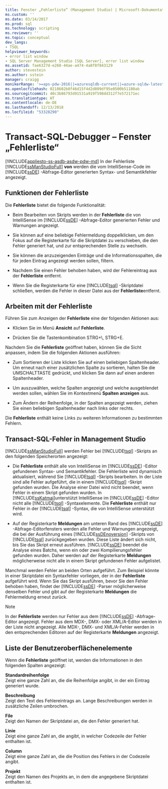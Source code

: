 ```yaml
---
title: Fenster „Fehlerliste“ (Management Studio) | Microsoft-Dokumentation
ms.custom: ''
ms.date: 03/14/2017
ms.prod: sql
ms.technology: scripting
ms.reviewer: ''
ms.topic: conceptual
dev_langs:
- TSQL
helpviewer_keywords:
- error list window
- SQL Server Management Studio [SQL Server], error list window
ms.assetid: fae6327d-e268-44ae-a474-4a8f8f843129
author: stevestein
ms.author: sstein
manager: craigg
monikerRange: '>=aps-pdw-2016||=azuresqldb-current||=azure-sqldw-latest||>=sql-server-2016||=sqlallproducts-allversions||>=sql-server-linux-2017||=azuresqldb-mi-current'
ms.openlocfilehash: 0218602b8f46d15f4d2d809df95e0500b51180ab
ms.sourcegitcommit: 40c3b86793d91531a919f598dd312f7e572171ec
ms.translationtype: HT
ms.contentlocale: de-DE
ms.lasthandoff: 12/13/2018
ms.locfileid: "53328290"
---
```

# <a name="transact-sql-debugger---error-list-window"></a>Transact-SQL-Debugger – Fenster „Fehlerliste“
[!INCLUDE[appliesto-ss-asdb-asdw-pdw-md](../../includes/appliesto-ss-asdb-asdw-pdw-md.md)]
  In der Fehlerliste [!INCLUDE[ssManStudioFull](../../includes/ssmanstudiofull-md.md)] **von** werden die vom IntelliSense-Code im [!INCLUDE[ssDE](../../includes/ssde-md.md)] -Abfrage-Editor generierten Syntax- und Semantikfehler angezeigt.  
  
## <a name="features-of-the-error-list"></a>Funktionen der Fehlerliste  
 Die **Fehlerliste** bietet die folgende Funktionalität:  
  
-   Beim Bearbeiten von Skripts werden in der **Fehlerliste** die von IntelliSense im [!INCLUDE[ssDE](../../includes/ssde-md.md)] -Abfrage-Editor generierten Fehler und Warnungen angezeigt.  
  
-   Sie können auf eine beliebige Fehlermeldung doppelklicken, um den Fokus auf die Registerkarte für die Skriptdatei zu verschieben, die den Fehler generiert hat, und zur entsprechenden Stelle zu wechseln.  
  
-   Sie können die anzuzeigenden Einträge und die Informationsspalten, die für jeden Eintrag angezeigt werden sollen, filtern.  
  
-   Nachdem Sie einen Fehler behoben haben, wird der Fehlereintrag aus der **Fehlerliste** entfernt.  
  
-   Wenn Sie die Registerkarte für eine [!INCLUDE[tsql](../../includes/tsql-md.md)] -Skriptdatei schließen, werden die Fehler in dieser Datei aus der **Fehlerliste**entfernt.  
  
## <a name="working-with-the-error-list"></a>Arbeiten mit der Fehlerliste  
 Führen Sie zum Anzeigen der **Fehlerliste** eine der folgenden Aktionen aus:  
  
-   Klicken Sie im Menü **Ansicht** auf **Fehlerliste**.  
  
-   Drücken Sie die Tastenkombination STRG+\\, STRG+E.  
  
 Nachdem Sie die **Fehlerliste** geöffnet haben, können Sie die Sicht anpassen, indem Sie die folgenden Aktionen ausführen:  
  
-   Zum Sortieren der Liste klicken Sie auf einen beliebigen Spaltenheader. Um erneut nach einer zusätzlichen Spalte zu sortieren, halten Sie die UMSCHALTTASTE gedrückt, und klicken Sie dann auf einen anderen Spaltenheader.  
  
-   Um auszuwählen, welche Spalten angezeigt und welche ausgeblendet werden sollen, wählen Sie im Kontextmenü **Spalten anzeigen** aus.  
  
-   Zum Ändern der Reihenfolge, in der Spalten angezeigt werden, ziehen Sie einen beliebigen Spaltenheader nach links oder rechts.  
  
 Die **Fehlerliste** enthält keine Links zu weiteren Informationen zu bestimmten Fehlern.  
  
## <a name="transact-sql-errors-in-management-studio"></a>Transact-SQL-Fehler in Management Studio  
 [!INCLUDE[ssManStudioFull](../../includes/ssmanstudiofull-md.md)] werden Fehler bei [!INCLUDE[tsql](../../includes/tsql-md.md)] -Skripts an den folgenden Speicherorten angezeigt:  
  
-   Die **Fehlerliste** enthält alle von IntelliSense im [!INCLUDE[ssDE](../../includes/ssde-md.md)] -Editor gefundenen Syntax- und Semantikfehler. Die Fehlerliste wird dynamisch aktualisiert, während Sie [!INCLUDE[tsql](../../includes/tsql-md.md)] -Skripts bearbeiten. In der Liste sind alle Fehler aufgeführt, die in einem [!INCLUDE[tsql](../../includes/tsql-md.md)] -Skript gefunden wurden. Die Analyse einer Datei wird nicht beendet, wenn Fehler in einem Skript gefunden wurden. In [!INCLUDE[ssKatmai](../../includes/sskatmai-md.md)]unterstützt IntelliSense im [!INCLUDE[ssDE](../../includes/ssde-md.md)] -Editor nicht alle [!INCLUDE[tsql](../../includes/tsql-md.md)] -Syntaxelemente. Die **Fehlerliste** enthält nur Fehler in der [!INCLUDE[tsql](../../includes/tsql-md.md)] -Syntax, die von IntelliSense unterstützt wird.  
  
-   Auf der Registerkarte **Meldungen** am unteren Rand des [!INCLUDE[ssDE](../../includes/ssde-md.md)] -Abfrage-Editorfensters werden alle Fehler und Warnungen angezeigt, die bei der Ausführung eines [!INCLUDE[ssDEnoversion](../../includes/ssdenoversion-md.md)] -Skripts von [!INCLUDE[tsql](../../includes/tsql-md.md)] zurückgegeben wurden. Diese Liste ändert sich nicht, bis Sie das Skript erneut ausführen. [!INCLUDE[ssDE](../../includes/ssde-md.md)] beendet die Analyse eines Batchs, wenn ein oder zwei Kompilierungsfehler gefunden wurden. Daher werden auf der Registerkarte **Meldungen** möglicherweise nicht alle in einem Skript gefundenen Fehler aufgelistet.  
  
 Manchmal werden Fehler an beiden Orten aufgeführt. Zum Beispiel könnte in einer Skriptdatei ein Syntaxfehler vorliegen, der in der **Fehlerliste** aufgeführt wird. Wenn Sie das Skript ausführen, bevor Sie den Fehler behoben haben, findet der [!INCLUDE[ssDE](../../includes/ssde-md.md)] -Parser möglicherweise denselben Fehler und gibt auf der Registerkarte **Meldungen** die Fehlermeldung erneut zurück.  
  
> [!NOTE]  
>  In der **Fehlerliste** werden nur Fehler aus dem [!INCLUDE[ssDE](../../includes/ssde-md.md)] -Abfrage-Editor angezeigt. Fehler aus dem MDX-, DMX- oder XML/A-Editor werden in der Liste nicht angezeigt. Alle MDX-, DMX- und XML/A-Fehler werden in den entsprechenden Editoren auf der Registerkarte **Meldungen** angezeigt.  
  
## <a name="uielement-list"></a>Liste der Benutzeroberflächenelemente  
 Wenn die **Fehlerliste** geöffnet ist, werden die Informationen in den folgenden Spalten angezeigt:  
  
 **Standardreihenfolge**  
 Zeigt eine ganze Zahl an, die die Reihenfolge angibt, in der ein Eintrag generiert wurde.  
  
 **Beschreibung**  
 Zeigt den Text des Fehlereintrags an. Lange Beschreibungen werden in zusätzliche Zeilen umbrochen.  
  
 **File**  
 Zeigt den Namen der Skriptdatei an, die den Fehler generiert hat.  
  
 **Linie**  
 Zeigt eine ganze Zahl an, die angibt, in welcher Codezeile der Fehler enthalten ist.  
  
 **Column**  
 Zeigt eine ganze Zahl an, die die Position des Fehlers in der Codezeile angibt.  
  
 **Projekt**  
 Zeigt den Namen des Projekts an, in dem die angegebene Skriptdatei enthalten ist.  

